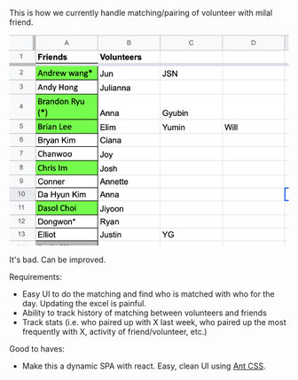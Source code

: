
This is how we currently handle matching/pairing of volunteer with milal friend.

![Milal](matching_excel.png)

It's bad. Can be improved. 

Requirements:

- Easy UI to do the matching and find who is matched with who for the day. Updating the excel is painful.
- Ability to track history of matching between volunteers and friends
- Track stats (i.e. who paired up with X last week, who paired up the most frequently with X, activity of friend/volunteer, etc.)

Good to haves:
- Make this a dynamic SPA with react. Easy, clean UI using [Ant CSS](https://ant.design/docs/react/introduce).